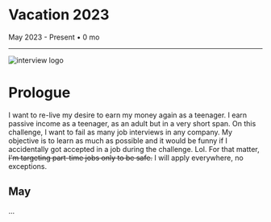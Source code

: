 # Vacation 2023
May 2023 - Present • 0 mo
<hr> 

![interview logo](https://media.istockphoto.com/id/977762310/vector/business-interview-illustration.jpg?s=612x612&w=0&k=20&c=xI52V-9znlXfTcEoeDzcbJ2VANPF3V8lD213rHDCXj4=)
# Prologue
I want to re-live my desire to earn my money again as a teenager. I earn passive income as a teenager, as an adult but in a very short span. On this challenge, I want to fail as many job interviews in any company. My objective is to learn as much as possible and it would be funny if I accidentally got accepted in a job during the challenge. Lol. For that matter, ~~I'm targeting part-time jobs only to be safe.~~ I will apply everywhere, no exceptions.

## May
...
